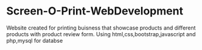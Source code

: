 # Screen-O-Print-WebDevelopment
Website created for printing buisness that showcase products and different products with product review form.
Using html,css,bootstrap,javascript and php,mysql for databse
